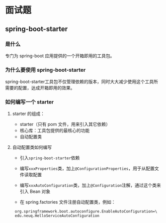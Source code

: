 # 面试题

## spring-boot-starter

### 是什么

专门为 spring-boot 应用提供的一个开箱即用的工具包。

### 为什么要使用 spring-boot-starter

spring-boot-starter工具包不仅管理依赖的版本，同时大大减少使用这个工具所需要的配置，达成开箱即用的效果。

### 如何编写一个 starter

1. starter 的组成：
   - starter（只有 pom 文件，用来引入其它依赖）
   - 核心库：工具包提供的最核心的功能
   - 自动配置类

2. 自动配置类如何编写

   - 引入`spring-boot-starter`依赖

   - 编写`xxxProperties`类，加上`@ConfigurationProperties`，用于从配置文件读取配置

   - 编写`xxxAutoConfiguration`类，加上`@Configuration`注解，通过这个类来引入 Bean 对象

   - 在 spring.factories 文件注册自动配置类，例如：

    ```
     org.springframework.boot.autoconfigure.EnableAutoConfiguration=\
     edu.neuq.HelloServiceAutoConfiguration
    ```

     